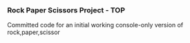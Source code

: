 ### Rock Paper Scissors Project - TOP

Committed code for an initial working console-only version of rock,paper,scissor
